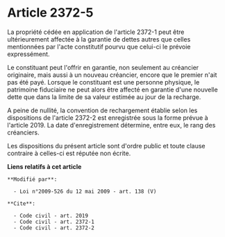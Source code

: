# Article 2372-5

La propriété cédée en application de l'article 2372-1 peut être ultérieurement affectée à la garantie de dettes autres que
celles mentionnées par l'acte constitutif pourvu que celui-ci le prévoie expressément. 

Le constituant peut l'offrir en garantie, non seulement au créancier originaire, mais aussi à un nouveau créancier, encore
que le premier n'ait pas été payé. Lorsque le constituant est une personne physique, le patrimoine fiduciaire ne peut alors
être affecté en garantie d'une nouvelle dette que dans la limite de sa valeur estimée au jour de la recharge.

A peine de nullité, la convention de rechargement établie selon les dispositions de l'article 2372-2 est enregistrée sous la
forme prévue à l'article 2019. La date d'enregistrement détermine, entre eux, le rang des créanciers. 

Les dispositions du présent article sont d'ordre public et toute clause contraire à celles-ci est réputée non écrite.

**Liens relatifs à cet article**

	**Modifié par**:

	  - Loi n°2009-526 du 12 mai 2009 - art. 138 (V)

	**Cite**:

	  - Code civil - art. 2019
	  - Code civil - art. 2372-1
	  - Code civil - art. 2372-2
